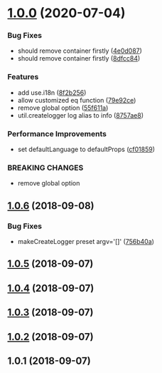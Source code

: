 <a name="1.0.0"></a>

# [1.0.0](https://github.com/imcuttle/rcp/compare/v1.0.6...v1.0.0) (2020-07-04)

### Bug Fixes

- should remove container firstly ([4e0d087](https://github.com/imcuttle/rcp/commit/4e0d087))
- should remove container firstly ([8dfcc84](https://github.com/imcuttle/rcp/commit/8dfcc84))

### Features

- add use.i18n ([8f2b256](https://github.com/imcuttle/rcp/commit/8f2b256))
- allow customized eq function ([79e92ce](https://github.com/imcuttle/rcp/commit/79e92ce))
- remove global option ([55f611a](https://github.com/imcuttle/rcp/commit/55f611a))
- util.createlogger log alias to info ([8757ae8](https://github.com/imcuttle/rcp/commit/8757ae8))

### Performance Improvements

- set defaultLanguage to defaultProps ([cf01859](https://github.com/imcuttle/rcp/commit/cf01859))

### BREAKING CHANGES

- remove global option

<a name="1.0.6"></a>

## [1.0.6](https://github.com/imcuttle/rcp/compare/v1.0.5...v1.0.6) (2018-09-08)

### Bug Fixes

- makeCreateLogger preset argv='[]' ([756b40a](https://github.com/imcuttle/rcp/commit/756b40a))

<a name="1.0.5"></a>

## [1.0.5](https://github.com/imcuttle/rcp/compare/v1.0.4...v1.0.5) (2018-09-07)

<a name="1.0.4"></a>

## [1.0.4](https://github.com/imcuttle/rcp/compare/v1.0.3...v1.0.4) (2018-09-07)

<a name="1.0.3"></a>

## [1.0.3](https://github.com/imcuttle/rcp/compare/v1.0.2...v1.0.3) (2018-09-07)

<a name="1.0.2"></a>

## [1.0.2](https://github.com/imcuttle/rcp/compare/v1.0.1...v1.0.2) (2018-09-07)

<a name="1.0.1"></a>

## 1.0.1 (2018-09-07)
